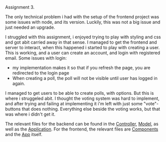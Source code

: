 Assignment 3.

The only technical problem i had with the setup of the frontend project was some issues with node, and its version.
Luckily, this was not a big issue and just needed an upgrade.

I struggled with this assignment, i enjoyed trying to play with styling and css and got abit carried away in that sense.
I managed to get the frontend and server to interact, when this happened i started to play with creating a user.
This is working, and a user can create an account, and login with registered email.
Some issues with login:
- my implementation makes it so that if you refresh the page, you are redirected to the login page
- When creating a poll, the poll will not be visible until user has logged in again.

I managed to get users to be able to create polls, with options. But this is where i struggeled abit.
I thought the voting system was hard to implement, and after trying and failing at implementing it i'm left with just some "vote"-buttons that does nothing.
Everything else beside the voting works, but that was where i didn't get it.

The relevant files for the backend can be found in the [Controller]("src/main/java/com/example/dat250_1/controller"), [Model]("src/main/java/com/example/dat250_1/model"), as well as the [Application](src/main/java/com/example/dat250_1/dat2501Application.java).
For the frontend, the relevant files are [Components]("app/components") and the [App]("app/src/App.tsx") itself.


